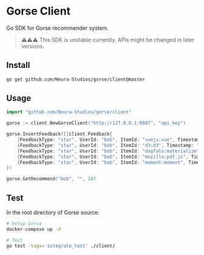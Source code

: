 # Gorse Client

Go SDK for Gorse recommender system.

> ⚠️⚠️⚠️ This SDK is unstable currently. APIs might be changed in later versions.

## Install

```bash
go get github.com/Neura-Studios/gorse/client@master
```

## Usage

```go
import "github.com/Neura-Studios/gorse/client"

gorse := client.NewGorseClient("http://127.0.0.1:8087", "api_key")

gorse.InsertFeedback([]client.Feedback{
    {FeedbackType: "star", UserId: "bob", ItemId: "vuejs:vue", Timestamp: "2022-02-24"},
    {FeedbackType: "star", UserId: "bob", ItemId: "d3:d3", Timestamp: "2022-02-25"},
    {FeedbackType: "star", UserId: "bob", ItemId: "dogfalo:materialize", Timestamp: "2022-02-26"},
    {FeedbackType: "star", UserId: "bob", ItemId: "mozilla:pdf.js", Timestamp: "2022-02-27"},
    {FeedbackType: "star", UserId: "bob", ItemId: "moment:moment", Timestamp: "2022-02-28"},
})

gorse.GetRecommend("bob", "", 10)
```

## Test

In the root directory of Gorse source:

```bash
# Setup Gorse
docker-compose up -d

# Test
go test -tags='integrate_test' ./client/
```
